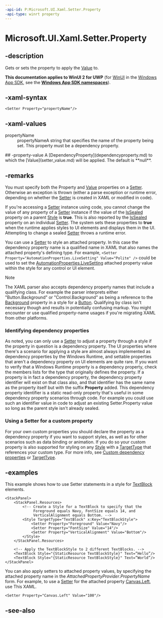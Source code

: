 ```yaml
---
-api-id: P:Microsoft.UI.Xaml.Setter.Property
-api-type: winrt property
---
```


<!-- Property syntax
public Windows.UI.Xaml.DependencyProperty Property { get;  set; }
-->

# Microsoft.UI.Xaml.Setter.Property

## -description
Gets or sets the property to apply the [Value](setter_value.md) to.

**This documentation applies to WinUI 2 for UWP** (for [WinUI](/windows/apps/winui/winui3/) in the [Windows App SDK](/windows/apps/windows-app-sdk/), see the **[Windows App SDK namespaces](/windows/windows-app-sdk/api/winrt/)**).

## -xaml-syntax
```xaml
<Setter Property="propertyName"/>
```


## -xaml-values
<dl><dt>propertyName</dt><dd>propertyNameA string that specifies the name of the property being set. This property must be a dependency property.</dd>
</dl>
## -property-value
A [DependencyProperty](dependencyproperty.md) to which the [Value](setter_value.md) will be applied. The default is **null**.

## -remarks
You must specify both the Property and [Value](setter_value.md) properties on a [Setter](setter.md). Otherwise an exception is thrown (either a parse exception or runtime error, depending on whether the [Setter](setter.md) is created in XAML or modified in code).

If you're accessing a [Setter](setter.md) instance using code, you cannot change the value of any property of a [Setter](setter.md) instance if the value of the [IsSealed](style_issealed.md) property on a parent [Style](style.md) is **true**. This is also reported by the [IsSealed](setterbase_issealed.md) property on an individual [Setter](setter.md). The system sets these properties to **true** when the runtime applies styles to UI elements and displays them in the UI. Attempting to change a sealed [Setter](setter.md) throws a runtime error.

You can use a [Setter](setter.md) to style an attached property. In this case the dependency property name is a qualified name in XAML that also names the attached property's defining type. For example, `<Setter Property="AutomationProperties.LiveSetting" Value="Polite" />` could be used to set the [AutomationProperties.LiveSetting](/windows/winui/api/microsoft.ui.xaml.automation.automationproperties#xaml-attached-properties) attached property value within the style for any control or UI element.

> [!NOTE]
> The XAML parser also accepts dependency property names that include a qualifying class. For example the parser interprets either "Button.Background" or "Control.Background" as being a reference to the [Background](../microsoft.ui.xaml.controls/control_background.md) property in a style for a [Button](../microsoft.ui.xaml.controls/button.md). Qualifying by class isn't necessary though and results in potentially confusing markup. You might encounter or use qualified property-name usages if you're migrating XAML from other platforms.

### Identifying dependency properties

As noted, you can only use a [Setter](setter.md) to adjust a property through a style if the property in question is a dependency property. The UI properties where there's a scenario for applying a style are almost always implemented as dependency properties by the Windows Runtime, and settable properties that aren't a dependency property on UI elements are quite rare. If you want to verify that a Windows Runtime property is a dependency property, check the members lists for the type that originally defines the property. If a property is in fact a dependency property, the dependency property identifier will exist on that class also, and that identifier has the same name as the property itself but with the suffix **Property** added. This dependency property identifier is a static read-only property that's useful in some dependency property scenarios through code. For example you could use such an identifier value in code to adjust an existing Setter.Property value so long as the parent style isn't already sealed.

### Using a Setter for a custom property

For your own custom properties you should declare the property as a dependency property if you want to support styles, as well as for other scenarios such as data binding or animation. If you do so your custom property is also supported for styling on any [Style](style.md) with a [TargetType](style_targettype.md) that references your custom type. For more info, see [Custom dependency properties](/windows/uwp/xaml-platform/custom-dependency-properties) or [TargetType](style_targettype.md).

## -examples

This example shows how to use Setter statements in a style for [TextBlock](../microsoft.ui.xaml.controls/textblock.md) elements.

```xaml
<StackPanel>
    <StackPanel.Resources>
        <!-- Create a Style for a TextBlock to specify that the
             Foreground equals Navy, FontSize equals 14, and
             VerticalAlignment equals Bottom. -->
        <Style TargetType="TextBlock" x:Key="TextBlockStyle">
            <Setter Property="Foreground" Value="Navy"/>
            <Setter Property="FontSize" Value="14"/>
            <Setter Property="VerticalAlignment" Value="Bottom"/>
        </Style>
    </StackPanel.Resources>
 
    <!-- Apply the TextBlockStyle to 2 different TextBlocks. -->
    <TextBlock Style="{StaticResource TextBlockStyle}" Text=”Hello”/>
    <TextBlock Style="{StaticResource TextBlockStyle}" Text=”World”/>
</StackPanel>

```

You can also apply setters to attached property values, by specifying the attached property name in the *AttachedPropertyProvider*.*PropertyName* form. For example, to use a [Setter](setter.md) for the attached property [Canvas.Left](/windows/winui/api/microsoft.ui.xaml.controls.canvas#xaml-attached-properties), use This XAML.

```xaml
<Setter Property="Canvas.Left" Value="100"/>
```

## -see-also

